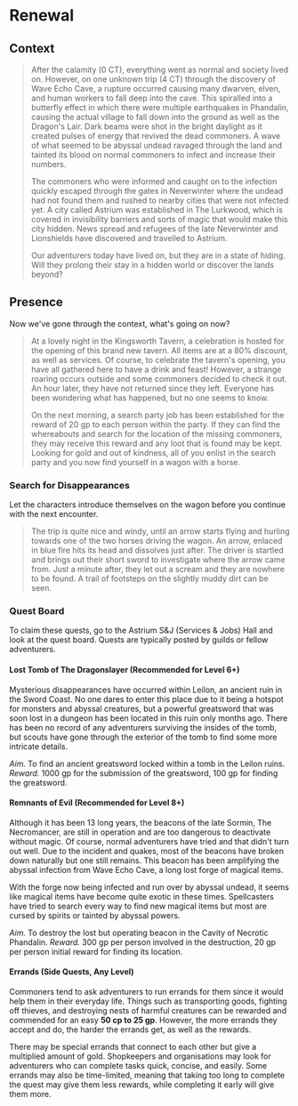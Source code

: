 # Renewal
## Context
> After the calamity (0 CT), everything went as normal and society lived on. However, on one unknown trip (4 CT) through the discovery of Wave Echo Cave, a rupture occurred causing many dwarven, elven, and human workers to fall deep into the cave. This spiralled into a butterfly effect in which there were multiple earthquakes in Phandalin, causing the actual village to fall down into the ground as well as the Dragon's Lair. Dark beams were shot in the bright daylight as it created pulses of energy that revived the dead commoners. A wave of what seemed to be abyssal undead ravaged through the land and tainted its blood on normal commoners to infect and increase their numbers.
> 
> The commoners who were informed and caught on to the infection quickly escaped through the gates in Neverwinter where the undead had not found them and rushed to nearby cities that were not infected yet. A city called Astrium was established in The Lurkwood, which is covered in invisibility barriers and sorts of magic that would make this city hidden. News spread and refugees of the late Neverwinter and Lionshields have discovered and travelled to Astrium.
> 
> Our adventurers today have lived on, but they are in a state of hiding. Will they prolong their stay in a hidden world or discover the lands beyond?

## Presence
Now we've gone through the context, what's going on now?

> At a lovely night in the Kingsworth Tavern, a celebration is hosted for the opening of this brand new tavern. All items are at a 80% discount, as well as services. Of course, to celebrate the tavern's opening, you have all gathered here to have a drink and feast! However, a strange roaring occurs outside and some commoners decided to check it out. An hour later, they have not returned since they left. Everyone has been wondering what has happened, but no one seems to know.
> 
> On the next morning, a search party job has been established for the reward of 20 gp to each person within the party. If they can find the whereabouts and search for the location of the missing commoners, they may receive this reward and any loot that is found may be kept. Looking for gold and out of kindness, all of you enlist in the search party and you now find yourself in a wagon with a horse.

### Search for Disappearances
Let the characters introduce themselves on the wagon before you continue with the next encounter.

> The trip is quite nice and windy, until an arrow starts flying and hurling towards one of the two horses driving the wagon. An arrow, enlaced in blue fire hits its head and dissolves just after. The driver is startled and brings out their short sword to investigate where the arrow came from. Just a minute after, they let out a scream and they are nowhere to be found. A trail of footsteps on the slightly muddy dirt can be seen.

### Quest Board
To claim these quests, go to the Astrium S&J (Services & Jobs) Hall and look at the quest board. Quests are typically posted by guilds or fellow adventurers.
#### Lost Tomb of The Dragonslayer (Recommended for Level 6+)
Mysterious disappearances have occurred within Leilon, an ancient ruin in the Sword Coast. No one dares to enter this place due to it being a hotspot for monsters and abyssal creatures, but a powerful greatsword that was soon lost in a dungeon has been located in this ruin only months ago. There has been no record of any adventurers surviving the insides of the tomb, but scouts have gone through the exterior of the tomb to find some more intricate details.

*Aim.* To find an ancient greatsword locked within a tomb in the Leilon ruins.
*Reward.* 1000 gp for the submission of the greatsword, 100 gp for finding the greatsword.
#### Remnants of Evil (Recommended for Level 8+)
Although it has been 13 long years, the beacons of the late Sormin, The Necromancer, are still in operation and are too dangerous to deactivate without magic. Of course, normal adventurers have tried and that didn't turn out well. Due to the incident and quakes, most of the beacons have broken down naturally but one still remains. This beacon has been amplifying the abyssal infection from Wave Echo Cave, a long lost forge of magical items.

With the forge now being infected and run over by abyssal undead, it seems like magical items have become quite exotic in these times. Spellcasters have tried to search every way to find new magical items but most are cursed by spirits or tainted by abyssal powers.

*Aim.* To destroy the lost but operating beacon in the Cavity of Necrotic Phandalin.
*Reward.* 300 gp per person involved in the destruction, 20 gp per person initial reward for finding its location.


#### Errands (Side Quests, Any Level)
Commoners tend to ask adventurers to run errands for them since it would help them in their everyday life. Things such as transporting goods, fighting off thieves, and destroying nests of harmful creatures can be rewarded and commended for an easy **50 cp to 25 gp**. However, the more errands they accept and do, the harder the errands get, as well as the rewards.

There may be special errands that connect to each other but give a multiplied amount of gold. Shopkeepers and organisations may look for adventurers who can complete tasks quick, concise, and easily. Some errands may also be time-limited, meaning that taking too long to complete the quest may give them less rewards, while completing it early will give them more.